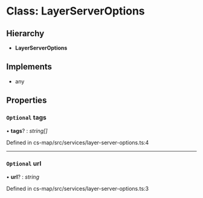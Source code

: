 # Class: LayerServerOptions

## Hierarchy

* **LayerServerOptions**

## Implements

* any

## Properties

### `Optional` tags

• **tags**? : *string[]*

Defined in cs-map/src/services/layer-server-options.ts:4

___

### `Optional` url

• **url**? : *string*

Defined in cs-map/src/services/layer-server-options.ts:3
